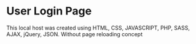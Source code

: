 # User Login Page
This local host was created using HTML, CSS, JAVASCRIPT, PHP, SASS, AJAX, jQuery, JSON. Without page reloading concept
